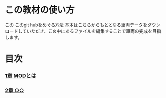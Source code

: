 # この教材の使い方
この
このgit hubをめぐる方法
基本は[こちら](リンク)からもととなる車両データをダウンロードしていただき、この中にあるファイルを編集することで車両の完成を目指します。

# 目次
### [1章 MODとは](リンク)
### [2章 ○○](リンク)
